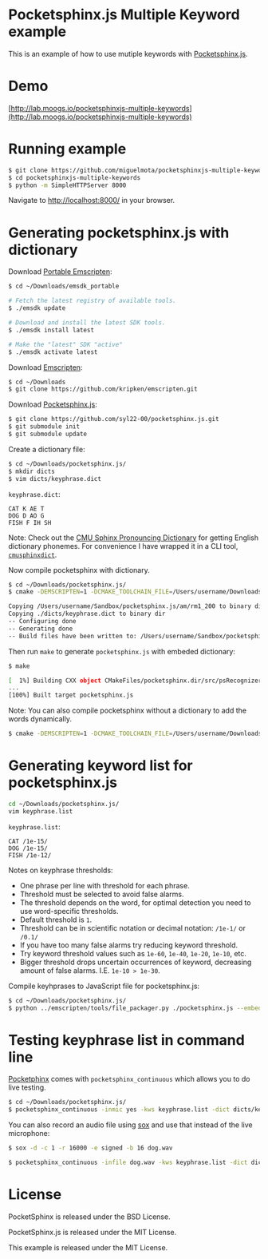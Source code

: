 # Pocketsphinx.js Multiple Keyword example

This is an example of how to use mutiple keywords with [Pocketsphinx.js](https://github.com/syl22-00/pocketsphinx.js).

# Demo

[http://lab.moogs.io/pocketsphinxjs-multiple-keywords](http://lab.moogs.io/pocketsphinxjs-multiple-keywords)

# Running example

```bash
$ git clone https://github.com/miguelmota/pocketsphinxjs-multiple-keywords.git
$ cd pocketsphinxjs-multiple-keywords
$ python -m SimpleHTTPServer 8000
```

Navigate to [http://localhost:8000/](http://localhost:8000/) in your browser.

# Generating pocketsphinx.js with dictionary

Download [Portable Emscripten](https://kripken.github.io/emscripten-site/docs/getting_started/downloads.html):

```bash
$ cd ~/Downloads/emsdk_portable

# Fetch the latest registry of available tools.
$ ./emsdk update

# Download and install the latest SDK tools.
$ ./emsdk install latest

# Make the "latest" SDK "active"
$ ./emsdk activate latest
```

Download [Emscripten](https://github.com/kripken/emscripten):

```bash
$ cd ~/Downloads
$ git clone https://github.com/kripken/emscripten.git
```

Download [Pocketsphinx.js](https://github.com/syl22-00/pocketsphinx.js):

```bash
$ git clone https://github.com/syl22-00/pocketsphinx.js.git
$ git submodule init
$ git submodule update
```

Create a dictionary file:

```bash
$ cd ~/Downloads/pocketsphinx.js/
$ mkdir dicts
$ vim dicts/keyphrase.dict
```

`keyphrase.dict`:

```text
CAT K AE T
DOG D AO G
FISH F IH SH
```

Note: Check out the [CMU Sphinx Pronouncing Dictionary](http://svn.code.sf.net/p/cmusphinx/code/trunk/cmudict/sphinxdict/) for getting English dictionary phonemes. For convenience I have wrapped it in a CLI tool, [`cmusphinxdict`](https://github.com/miguelmota/cmusphinxdict).


Now compile pocketsphinx with dictionary.

```bash
$ cd ~/Downloads/pocketsphinx.js/
$ cmake -DEMSCRIPTEN=1 -DCMAKE_TOOLCHAIN_FILE=/Users/username/Downloads/emscripten/cmake/Modules/Platform/Emscripten.cmake -DDICT_BASE=./dicts -DDICT_FILES=keyphrase.dict .

Copying /Users/username/Sandbox/pocketsphinx.js/am/rm1_200 to binary dir
Copying ./dicts/keyphrase.dict to binary dir
-- Configuring done
-- Generating done
-- Build files have been written to: /Users/username/Sandbox/pocketsphinx.js
```

Then run `make` to generate `pocketsphinx.js` with embeded dictionary:

```bash
$ make

[  1%] Building CXX object CMakeFiles/pocketsphinx.dir/src/psRecognizer.cpp.o
...
[100%] Built target pocketsphinx.js
```

Note: You can also compile pocketsphinx without a dictionary to add the words dynamically.

```bash
$ cmake -DEMSCRIPTEN=1 -DCMAKE_TOOLCHAIN_FILE=/Users/username/Downloads/emscripten/cmake/Modules/Platform/Emscripten.cmake  .
```

# Generating keyword list for pocketsphinx.js

```bash
cd ~/Downloads/pocketsphinx.js/
vim keyphrase.list
```

`keyphrase.list`:

```text
CAT /1e-15/
DOG /1e-15/
FISH /1e-12/
```

Notes on keyphrase thresholds:
  - One phrase per line with threshold for each phrase.
  - Threshold must be selected to avoid false alarms.
  - The threshold depends on the word, for optimal detection you need to use word-specific thresholds.
  - Default threshold is `1`.
  - Threshold can be in scientific notation or decimal notation: `/1e-1/` or `/0.1/`
  - If you have too many false alarms try reducing keyword threshold.
  - Try keyword threshold values such as `1e-60`, `1e-40`, `1e-20`, `1e-10`, etc.
  - Bigger threshold drops uncertain occurrences of keyword, decreasing amount of false alarms. I.E. `1e-10 > 1e-30`.

Compile keyhprases to JavaScript file for pocketsphinx.js:

```bash
$ cd ~/Downloads/pocketsphinx.js/
$ python ../emscripten/tools/file_packager.py ./pocketsphinx.js --embed keyphrase.list --js-output=keyphrase-list.js
```

# Testing keyphrase list in command line

[Pocketphinx](http://cmusphinx.sourceforge.net/wiki/tutorialpocketsphinx) comes with `pocketsphinx_continuous` which allows you to do live testing.

```bash
$ cd ~/Downloads/pocketsphinx.js/
$ pocketsphinx_continuous -inmic yes -kws keyphrase.list -dict dicts/keyphrase.dic
```

You can also record an audio file using [sox](http://sox.sourceforge.net/) and use that instead of the live microphone:

```bash
$ sox -d -c 1 -r 16000 -e signed -b 16 dog.wav
```

```bash
$ pocketsphinx_continuous -infile dog.wav -kws keyphrase.list -dict dicts/keyphrase.dict
```


# License

PocketSphinx is released under the BSD License.

PocketSphinx.js is released under the MIT License.

This example is released under the MIT License.
